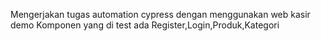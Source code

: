 Mengerjakan tugas automation cypress dengan menggunakan web kasir demo
Komponen yang di test ada Register,Login,Produk,Kategori
